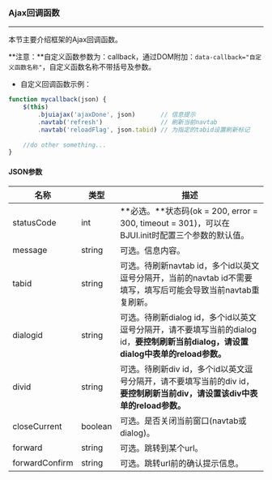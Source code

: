 ### Ajax回调函数
***
本节主要介绍框架的Ajax回调函数。

**注意：**自定义函数参数为：callback，通过DOM附加：`data-callback="自定义函数名称"`，自定义函数名称不带括号及参数。
* 自定义回调函数示例：
```javascript
function mycallback(json) {
    $(this)
        .bjuiajax('ajaxDone', json)       // 信息提示
        .navtab('refresh')                // 刷新当前navtab
        .navtab('reloadFlag', json.tabid) // 为指定的tabid设置刷新标记
    
    //do other something...
}
```
#### JSON参数

| 名称 | 类型 | 描述 |
| -- | -- | -- |
| statusCode | int | **必选。**状态码(ok = 200, error = 300, timeout = 301)，可以在BJUI.init时配置三个参数的默认值。 |
| message | string | 可选。信息内容。 |
| tabid | string | 可选。待刷新navtab id，多个id以英文逗号分隔开，当前的navtab id不需要填写，填写后可能会导致当前navtab重复刷新。 |
| dialogid | string | 可选。待刷新dialog id，多个id以英文逗号分隔开，请不要填写当前的dialog id，**要控制刷新当前dialog，请设置dialog中表单的reload参数。** |
| divid | string | 可选。待刷新div id，多个id以英文逗号分隔开，请不要填写当前的div id，**要控制刷新当前div，请设置该div中表单的reload参数。** |
| closeCurrent | boolean | 可选。是否关闭当前窗口(navtab或dialog)。 |
| forward | string | 可选。跳转到某个url。 |
| forwardConfirm | string | 可选。跳转url前的确认提示信息。 |

